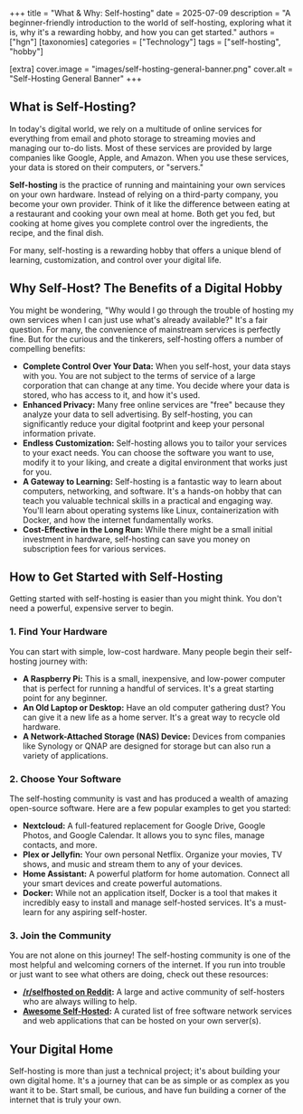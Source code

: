+++
title = "What & Why: Self-hosting"
date = 2025-07-09
description = "A beginner-friendly introduction to the world of self-hosting, exploring what it is, why it's a rewarding hobby, and how you can get started."
authors = ["hgn"]
[taxonomies]
categories = ["Technology"]
tags = ["self-hosting", "hobby"]

[extra]
cover.image = "images/self-hosting-general-banner.png"
cover.alt = "Self-Hosting General Banner"
+++

## What is Self-Hosting?

In today's digital world, we rely on a multitude of online services for everything from email and photo storage to streaming movies and managing our to-do lists. Most of these services are provided by large companies like Google, Apple, and Amazon. When you use these services, your data is stored on their computers, or "servers."

**Self-hosting** is the practice of running and maintaining your own services on your own hardware. Instead of relying on a third-party company, you become your own provider. Think of it like the difference between eating at a restaurant and cooking your own meal at home. Both get you fed, but cooking at home gives you complete control over the ingredients, the recipe, and the final dish.

For many, self-hosting is a rewarding hobby that offers a unique blend of learning, customization, and control over your digital life.

## Why Self-Host? The Benefits of a Digital Hobby

You might be wondering, "Why would I go through the trouble of hosting my own services when I can just use what's already available?" It's a fair question. For many, the convenience of mainstream services is perfectly fine. But for the curious and the tinkerers, self-hosting offers a number of compelling benefits:

*   **Complete Control Over Your Data:** When you self-host, your data stays with you. You are not subject to the terms of service of a large corporation that can change at any time. You decide where your data is stored, who has access to it, and how it's used.
*   **Enhanced Privacy:** Many free online services are "free" because they analyze your data to sell advertising. By self-hosting, you can significantly reduce your digital footprint and keep your personal information private.
*   **Endless Customization:** Self-hosting allows you to tailor your services to your exact needs. You can choose the software you want to use, modify it to your liking, and create a digital environment that works just for you.
*   **A Gateway to Learning:** Self-hosting is a fantastic way to learn about computers, networking, and software. It's a hands-on hobby that can teach you valuable technical skills in a practical and engaging way. You'll learn about operating systems like Linux, containerization with Docker, and how the internet fundamentally works.
*   **Cost-Effective in the Long Run:** While there might be a small initial investment in hardware, self-hosting can save you money on subscription fees for various services.

## How to Get Started with Self-Hosting

Getting started with self-hosting is easier than you might think. You don't need a powerful, expensive server to begin.

### 1. Find Your Hardware

You can start with simple, low-cost hardware. Many people begin their self-hosting journey with:

*   **A Raspberry Pi:** This is a small, inexpensive, and low-power computer that is perfect for running a handful of services. It's a great starting point for any beginner.
*   **An Old Laptop or Desktop:** Have an old computer gathering dust? You can give it a new life as a home server. It's a great way to recycle old hardware.
*   **A Network-Attached Storage (NAS) Device:** Devices from companies like Synology or QNAP are designed for storage but can also run a variety of applications.

### 2. Choose Your Software

The self-hosting community is vast and has produced a wealth of amazing open-source software. Here are a few popular examples to get you started:

*   **Nextcloud:** A full-featured replacement for Google Drive, Google Photos, and Google Calendar. It allows you to sync files, manage contacts, and more.
*   **Plex or Jellyfin:** Your own personal Netflix. Organize your movies, TV shows, and music and stream them to any of your devices.
*   **Home Assistant:** A powerful platform for home automation. Connect all your smart devices and create powerful automations.
*   **Docker:** While not an application itself, Docker is a tool that makes it incredibly easy to install and manage self-hosted services. It's a must-learn for any aspiring self-hoster.

### 3. Join the Community

You are not alone on this journey! The self-hosting community is one of the most helpful and welcoming corners of the internet. If you run into trouble or just want to see what others are doing, check out these resources:

*   **[/r/selfhosted on Reddit](https://www.reddit.com/r/selfhosted/):** A large and active community of self-hosters who are always willing to help.
*   **[Awesome Self-Hosted](https://github.com/awesome-selfhosted/awesome-selfhosted):** A curated list of free software network services and web applications that can be hosted on your own server(s).

## Your Digital Home

Self-hosting is more than just a technical project; it's about building your own digital home. It's a journey that can be as simple or as complex as you want it to be. Start small, be curious, and have fun building a corner of the internet that is truly your own.
